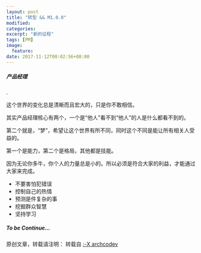 ```yaml
---
layout: post
title: "转型 && M1.0.0"
modified:
categories: 
excerpt: "新的征程"
tags: [PM]
image:
  feature:
date: 2017-11-12T00:02:56+08:00
---
```

##### 产品经理
 .


这个世界的变化总是清晰而且宏大的，只是你不敢相信。 


其实产品经理核心有两个，一个是“他人"看不到“他人”的人是什么都看不到的。 


第二个就是，“梦”，希望让这个世界有所不同，同时这个不同是能让所有相关人受益的。 


第一个是能力，第二个是格局，其他都是技能。 


因为无论你多牛，你个人的力量总是小的。所以必须是符合大家的利益，才能通过大家来完成。 


* 不要害怕犯错误
* 控制自己的热情
* 预测是件复杂的事
* 挖掘群众智慧
* 坚持学习

##### To be Continue…

原创文章，转载请注明： 转载自 <a href="http://archcodev.com">:-X archcodev</a>